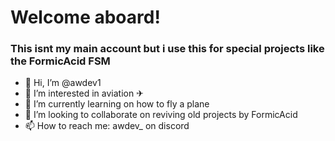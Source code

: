 # Welcome aboard!
### This isnt my main account but i use this for special projects like the FormicAcid FSM

- 👋 Hi, I’m @awdev1
- 👀 I’m interested in aviation ✈
- 🌱 I’m currently learning on how to fly a plane
- 💞️ I’m looking to collaborate on reviving old projects by FormicAcid
- 📫 How to reach me: awdev_ on discord

